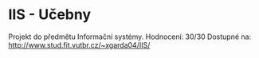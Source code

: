 # IIS - Učebny
Projekt do předmětu Informační systémy.
Hodnocení: 30/30
Dostupné na:
http://www.stud.fit.vutbr.cz/~xgarda04/IIS/
